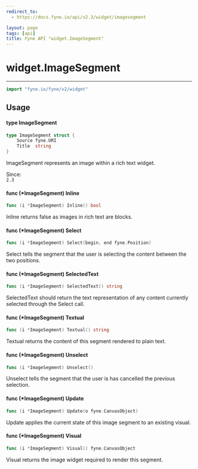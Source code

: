 ```yaml
---
redirect_to:
  - https://docs.fyne.io/api/v2.3/widget/imagesegment

layout: page
tags: [api]
title: Fyne API "widget.ImageSegment"
---
```



# widget.ImageSegment
---
```go
import "fyne.io/fyne/v2/widget"
```

## Usage

#### type ImageSegment

```go
type ImageSegment struct {
	Source fyne.URI
	Title  string
}
```

ImageSegment represents an image within a rich text widget.


<div class="since">Since: <code>
2.3</code></div>

#### func (*ImageSegment) Inline

```go
func (i *ImageSegment) Inline() bool
```
Inline returns false as images in rich text are blocks.

#### func (*ImageSegment) Select

```go
func (i *ImageSegment) Select(begin, end fyne.Position)
```
Select tells the segment that the user is selecting the content between the two positions.

#### func (*ImageSegment) SelectedText

```go
func (i *ImageSegment) SelectedText() string
```
SelectedText should return the text representation of any content currently selected through the Select call.

#### func (*ImageSegment) Textual

```go
func (i *ImageSegment) Textual() string
```
Textual returns the content of this segment rendered to plain text.

#### func (*ImageSegment) Unselect

```go
func (i *ImageSegment) Unselect()
```
Unselect tells the segment that the user is has cancelled the previous selection.

#### func (*ImageSegment) Update

```go
func (i *ImageSegment) Update(o fyne.CanvasObject)
```
Update applies the current state of this image segment to an existing visual.

#### func (*ImageSegment) Visual

```go
func (i *ImageSegment) Visual() fyne.CanvasObject
```
Visual returns the image widget required to render this segment.

